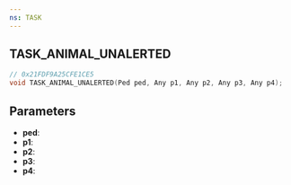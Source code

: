 ```yaml
---
ns: TASK
---
```

## TASK_ANIMAL_UNALERTED

```c
// 0x21FDF9A25CFE1CE5
void TASK_ANIMAL_UNALERTED(Ped ped, Any p1, Any p2, Any p3, Any p4);
```

## Parameters
* **ped**:
* **p1**:
* **p2**:
* **p3**:
* **p4**:
